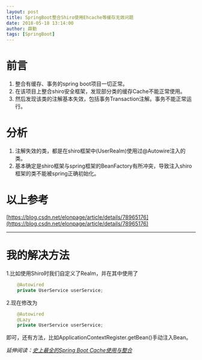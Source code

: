 ```yaml
---
layout: post
title: SpringBoot整合Shiro使用Ehcache等缓存无效问题
date: 2018-05-18 13:14:00
author: 薛勤
tags: [SpringBoot]
---
```

# 前言

1. 整合有缓存、事务的spring boot项目一切正常。
2. 在该项目上整合shiro安全框架，发现部分类的缓存Cache不能正常使用。
3. 然后发现该类的注解基本失效，包括事务Transaction注解。事务不能正常运行。

# 分析

1. 注解失效的类，都是在shiro框架中(UserRealm)使用过@Autowire注入的类。
2. 基本确定是shiro框架与spring框架的BeanFactory有所冲突，导致注入shiro框架的类不能被spring正确初始化。

# 以上参考

[https://blog.csdn.net/elonpage/article/details/78965176](https://blog.csdn.net/elonpage/article/details/78965176)

---

# 我的解决方法

1.比如使用Shiro时我们自定义了Realm，并在其中使用了

```java
    @Autowired
    private UserService userService;
```

2.现在修改为

```java
    @Autowired
    @Lazy
    private UserService userService;
```

即可，还有方法，比如ApplicationContextRegister.getBean()手动注入Bean。

*延伸阅读：<a id="cb_post_title_url" href="/">史上最全的Spring Boot Cache使用与整合</a>*


